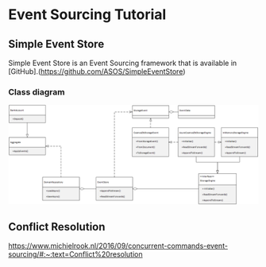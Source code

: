 # Event Sourcing Tutorial


## Simple Event Store
Simple Event Store is an Event Sourcing framework that is available in [GitHub].(https://github.com/ASOS/SimpleEventStore)
### Class diagram
![Class Diagram](./ClassDiagram.png)

## Conflict Resolution
https://www.michielrook.nl/2016/09/concurrent-commands-event-sourcing/#:~:text=Conflict%20resolution

